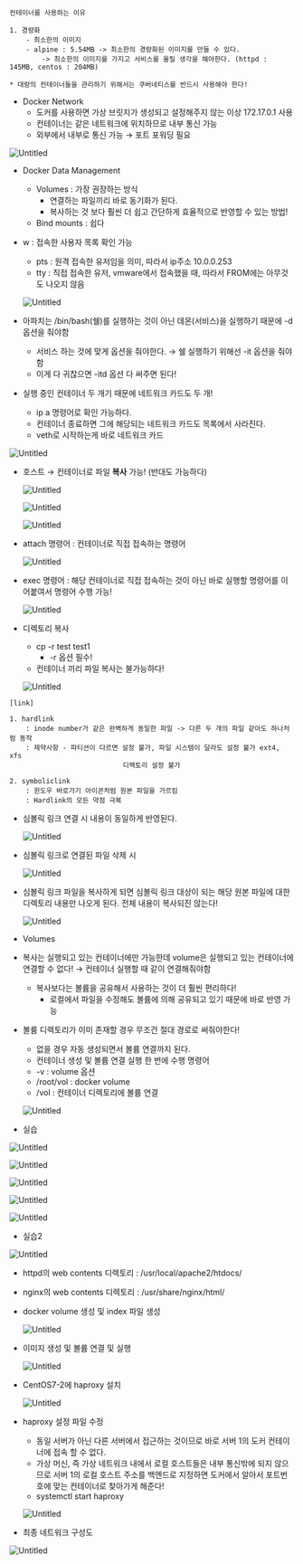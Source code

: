
```
컨테이너를 사용하는 이유

1. 경량화
	- 최소한의 이미지
	- alpine : 5.54MB -> 최소한의 경량화된 이미지를 만들 수 있다.
		-> 최소한의 이미지를 가지고 서비스를 올릴 생각을 해야한다. (httpd : 145MB, centos : 204MB)

* 대량의 컨테이너들을 관리하기 위해서는 쿠버네티스를 반드시 사용해야 한다!
```

- Docker Network
    - 도커를 사용하면 가상 브릿지가 생성되고 설정해주지 않는 이상 172.17.0.1 사용
    - 컨테이너는 같은 네트워크에 위치하므로 내부 통신 가능
    - 외부에서 내부로 통신 가능 → 포트 포워딩 필요

![Untitled](Docker_Volumes_images/Untitled.png)

- Docker Data Management
    - Volumes : 가장 권장하는 방식
        - 연결하는 파일끼리 바로 동기화가 된다.
        - 복사하는 것 보다 훨씬 더 쉽고 간단하게 효율적으로 반영할 수 있는 방법!
    - Bind mounts : 쉽다

- w : 접속한 사용자 목록 확인 가능
    - pts : 원격 접속한 유저임을 의미, 따라서 ip주소 10.0.0.253
    - tty : 직접 접속한 유저, vmware에서 접속했을 때, 따라서 FROM에는 아무것도 나오지 않음
    
    ![Untitled](Docker_Volumes_images/Untitled%201.png)
    

- 아파치는 /bin/bash(쉘)를 실행하는 것이 아닌 데몬(서비스)을 실행하기 때문에 -d 옵션을 줘야함
    - 서비스 하는 것에 맞게 옵션을 줘야한다. → 쉘 실행하기 위해선 -it 옵션을 줘야함
    - 이게 다 귀찮으면 -itd 옵션 다 써주면 된다!

- 실행 중인 컨테이너 두 개기 때문에 네트워크 카드도 두 개!
    - ip a 명령어로 확인 가능하다.
    - 컨테이너 종료하면 그에 해당되는 네트워크 카드도 목록에서 사라진다.
    - veth로 시작하는게 바로 네트워크 카드

![Untitled](Docker_Volumes_images/Untitled%202.png)

- 호스트 → 컨테이너로 파일 **복사** 가능! (반대도 가능하다)
    
    ![Untitled](Docker_Volumes_images/Untitled%203.png)
    
    ![Untitled](Docker_Volumes_images/Untitled%204.png)
    
    ![Untitled](Docker_Volumes_images/Untitled%205.png)
    

- attach 명령어 : 컨테이너로 직접 접속하는 명령어
    
    ![Untitled](Docker_Volumes_images/Untitled%206.png)
    
- exec 명령어 : 해당 컨테이너로 직접 접속하는 것이 아닌 바로 실행할 명령어를 이어붙여서 명령어 수행 가능!
    
    ![Untitled](Docker_Volumes_images/Untitled%207.png)
    

- 디렉토리 복사
    - cp -r test test1
        - -r 옵션 필수!
    - 컨테이너 끼리 파일 복사는 불가능하다!
    
    ![Untitled](Docker_Volumes_images/Untitled%208.png)
    

```
[link]

1. hardlink
	: inode number가 같은 완벽하게 동일한 파일 -> 다른 두 개의 파일 같아도 하나처럼 동작
	: 제약사항 - 파티션이 다르면 설정 불가, 파일 시스템이 달라도 설정 불가 ext4, xfs
							디렉토리 설정 불가

2. symboliclink
	: 윈도우 바로가기 아이콘처럼 원본 파일을 가르킴
	: Hardlink의 모든 약점 극복
```

- 심볼릭 링크 연결 시 내용이 동일하게 반영된다.
    
    ![Untitled](Docker_Volumes_images/Untitled%209.png)
    
- 심볼릭 링크로 연결된 파일 삭제 시
    
    ![Untitled](Docker_Volumes_images/Untitled%2010.png)
    
- 심볼릭 링크 파일을 복사하게 되면 심볼릭 링크 대상이 되는 해당 원본 파일에 대한 디렉토리 내용만 나오게 된다. 전체 내용이 복사되진 않는다!
    
    ![Untitled](Docker_Volumes_images/Untitled%2011.png)
    

- Volumes
- 복사는 실행되고 있는 컨테이너에만 가능한데 volume은 실행되고 있는 컨테이너에 연결할 수 없다! → 컨테이너 실행할 때 같이 연결해줘야함
    - 복사보다는 볼륨을 공유해서 사용하는 것이 더 훨씬 편리하다!
        - 로컬에서 파일을 수정해도 볼륨에 의해 공유되고 있기 때문에 바로 반영 가능

- 볼륨 디렉토리가 이미 존재할 경우 무조건 절대 경로로 써줘야한다!
    - 없을 경우 자동 생성되면서 볼륨 연결까지 된다.
    - 컨테이너 생성 및 볼륨 연결 실행 한 번에 수행 명령어
    - -v : volume 옵션
    - /root/vol : docker volume
    - /vol : 컨테이너 디렉토리에 볼륨 연결
    
    ![Untitled](Docker_Volumes_images/Untitled%2012.png)
    

- 실습

![Untitled](Docker_Volumes_images/Untitled%2013.png)

![Untitled](Docker_Volumes_images/Untitled%2014.png)

![Untitled](Docker_Volumes_images/Untitled%2015.png)

![Untitled](Docker_Volumes_images/Untitled%2016.png)

![Untitled](Docker_Volumes_images/Untitled%2017.png)

- 실습2

![Untitled](Docker_Volumes_images/Untitled%2018.png)

- httpd의 web contents 디렉토리 : /usr/local/apache2/htdocs/
- nginx의 web contents 디렉토리 : /usr/share/nginx/html/
- docker volume 생성 및 index 파일 생성
    
    ![Untitled](Docker_Volumes_images/Untitled%2019.png)
    
- 이미지 생성 및 볼륨 연결 및 실행
    
    ![Untitled](Docker_Volumes_images/Untitled%2020.png)
    
- CentOS7-2에 haproxy 설치
    
    ![Untitled](Docker_Volumes_images/Untitled%2021.png)
    
- haproxy 설정 파일 수정
    - 동일 서버가 아닌 다른 서버에서 접근하는 것이므로 바로 서버 1의 도커 컨테이너에 접속 할 수 없다.
    - 가상 머신, 즉 가상 네트워크 내에서 로컬 호스트들은 내부 통신밖에 되지 않으므로 서버 1의 로컬 호스트 주소를 백엔드로 지정하면 도커에서 알아서 포트번호에 맞는 컨테이너로 찾아가게 해준다!
    - systemctl start haproxy
    
    ![Untitled](Docker_Volumes_images/Untitled%2022.png)
    

- 최종 네트워크 구성도

![Untitled](Docker_Volumes_images/Untitled%2023.png)
